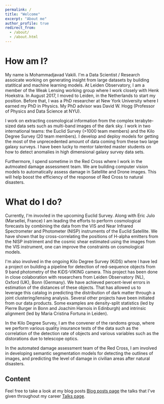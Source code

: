 ```yaml
---
permalink: /
title: "Welcome"
excerpt: "About me"
author_profile: true
redirect_from: 
  - /about/
  - /about.html
---
```

How am I?
========
My name is Mohammadjavad Vakili. I'm a Data Scientist / Research assoicate working on generating insight from large datasets 
by building statitical and machine learning models. At Leiden Observatory, I am a member of the Weak Lensing working group where I work closely with Henk Hoekstra. In August 2017, I moved to Leiden, in the Netherlands to start my position. Before that, I was a PhD researcher at New York University where I earned my PhD in Physics. 
My PhD advisor was David W. Hogg (Professor of Physics and Data Science at NYU).

I work on extracting cosmological information from the complex terabyte-sized data sets such as multi-band images of the dark sky. I work in two international teams: the Euclid Survey (>1000 team members) and the Kilo Degree Survey (20 team members).
I develop and deploy models for getting the most of the unprecedented amount of data coming from these two large galaxy surveys. I have been lucky to mentor talented master students on how to detect anomalies in high dimensional galaxy survey data sets.

Furthermore, I spend sometime in the Red Cross where I work in the autmoated damage assessment team.  We are building computer vision models to automatically assess damage in Satellite and Drone images. This will help boost the efficiency 
of the response of Red Cross to natural disasters.

What do I do?
==========

Currently, I'm invovled in the upcoming Euclid Survey. Along with Eric Julo (Marsellei, France) I am leading the efforts to perform cosmological forecasts by combining the data from the VIS and Near Infrared Spectrometer and Photometer (NISP) instruments of the Euclid Satellite. We have shown that by cross-correlating the positions of H-alpha emitters from the NISP instriment and the cosmic shear estimated using the images from the VIS instrument, one can improve the constraints on cosmological models.

I'm also involved in the ongoing Kilo Degree Survey (KiDS) where I have led a project on building a pipeline for detection of red-sequence objects from 9 band photometry of the KiDS-VIKING camera. This project has been done in close colaboration with researchers from Leiden Observatory (NL), Oxford (UK), Bonn (Germany). 
We have achieved percent-level errors in estimation of the distances of these objects. That has allowed us to leverage this catalog in predicting the distribution of dark matter through a joint clustering/lensing analysis. Several other projects have been initiated from our data products. 
Some examples are density-split statistics (led by Pierre Burger in Bonn and Joachim Harnois in Edinburgh) and intrinsic alignment (led by Maria Cristina Fortuna in Leiden).

In the Kilo Degree Survey, I am the convener of the randoms group, where we perform various quality insurance tests of the 
data such as the correlation of the detection rate of objects and various variables such as the distorations due to telescope optics. 

In the automated damage assessment team of the Red Cross, I am involved in developing semantic segmentation models for detecting the outlines of images, and predicting the level of damage in civilian areas after natural disasters.

Content
------
Feel free to take a look at my blog posts [Blog posts page](mjvakili.github.io/year-archive) the talks that I've given throughout my career [Talks page](https://mjvakili.github.io/talks).
